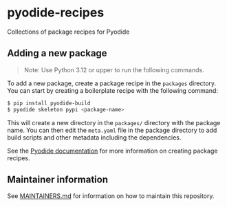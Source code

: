 # pyodide-recipes

Collections of package recipes for Pyodide

## Adding a new package

> Note: Use Python 3.12 or upper to run the following commands.

To add a new package, create a package recipe in the `packages` directory.
You can start by creating a boilerplate recipe with the following command:

```bash
$ pip install pyodide-build
$ pyodide skeleton pypi <package-name>
```

This will create a new directory in the `packages/` directory with the package name.
You can then edit the `meta.yaml` file in the package directory to add build scripts
and other metadata including the dependencies.

See the [Pyodide documentation](https://pyodide.org/en/stable/development/new-packages.html)
for more information on creating package recipes.

## Maintainer information

See [MAINTAINERS.md](docs/MAINTAINERS.md) for information on how to maintain this repository.
